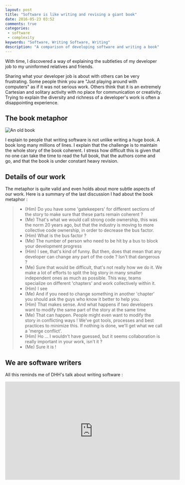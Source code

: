 ```yaml
---
layout: post
title: "Software is like writing and revising a giant book"
date: 2016-05-23 03:52
comments: true
categories:
 - software
 - complexity
keywords: "Software, Writing Software, Writing"
description: "A comparison of developing software and writing a book"
---
```

With time, I discovered a way of explaining the subtleties of my developer job to my uninformed relatives and friends.

Sharing what your developer job is about with others can be very frustrating. Some people think you are "Just playing around with computers" as if it was not serious work. Others think that it is an extremely Cartesian and solitary activity with no place for communication or creativity. Trying to explain the diversity and richness of a developer's work is often a disappointing experience.

## The book metaphor

![An old book]({{site.url}}/imgs/2016-05-23-software-is-like-writing-and-revising-a-giant-book/book.jpg)

I explain to people that writing software is not unlike writing a huge book. A book long many millions of lines. I explain that the challenge is to maintain the whole story of the book coherent. I stress how difficult this is given that no one can take the time to read the full book, that the authors come and go, and that the book is under constant heavy revision.

## Details of our work

The metaphor is quite valid and even holds about more subtle aspects of our work. Here is a summary of the last discussion I had about the book metaphor :

> - (Him) Do you have some 'gatekeepers' for different sections of the story to make sure that these parts remain coherent ?
> - (Me) That's what we would call strong code ownership, this was the norm 20 years ago, but that the industry is moving to more collective code ownership, in order to decrease the bus factor.
> - (Him) What is the bus factor ?
> - (Me) The number of person who need to be hit by a bus to block your development progress
> - (Him) I see, that's kind of funny. But then, does that mean that any developer can change any part of the code ? Isn't that dangerous ?
> - (Me) Sure that would be difficult, that's not really how we do it. We make a lot of efforts to split the big story in many smaller independent ones as much as possible. This way, teams specialize on different 'chapters' and work collectively within it.
> - (Him) I see
> - (Me) And if you need to change something in another 'chapter' you should ask the guys who know it better to help you.
> - (Him) That makes sense. And what happens if two developers want to modify the same part of the story at the same time
> - (Me) That can happen. People might even want to modify the story in conflicting ways ! We've got tools, processes and best practices to minimize this. If nothing is done, we'll get what we call a 'merge conflict'.
> - (Him) Ho ... I wouldn't have guessed, but it seems collaboration is really important in your work, isn't it ?
> - (Me) Sure it is !

## We are software writers

All this reminds me of DHH's talk about writing software :

<iframe class="center" width="560" height="315" src="https://www.youtube.com/embed/9LfmrkyP81M" frameborder="0" allowfullscreen></iframe>
